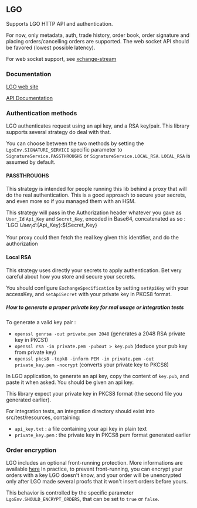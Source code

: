 ## LGO

Supports LGO HTTP API and authentication.

For now, only metadata, auth, trade history, order book, order signature and placing orders/cancelling orders are
supported.
The web socket API should be favored (lowest possible latency).

For web socket support, see [xchange-stream](https://github.com/lgo-public/xchange-stream)

### Documentation

[LGO web site](https://lgo.group)

[API Documentation](https://doc.exchange.lgo.markets)

### Authentication methods

LGO authenticates request using an api key, and a RSA key/pair.
This library supports several strategy do deal with that.

You can choose between the two methods by setting the `LgoEnv.SIGNATURE_SERVICE` specific parameter
to `SignatureService.PASSTHROUGHS` or `SignatureService.LOCAL_RSA`.
`LOCAL_RSA` is assumed by default.

#### PASSTHROUGHS

This strategy is intended for people running this lib behind a proxy that will do the real authentication.
This is a good approach to secure your secrets, and even more so if you managed them with an HSM.

This strategy will pass in the Authorization header whatever you gave as `User_Id` `Api_Key`
and `Secret_Key`, encoded in Base64, concatenated as so : `LGO ${User_Id}:${Api_Key}:${Secret_Key}

Your proxy could then fetch the real key given this identifier, and do the authorization

#### Local RSA

This strategy uses directly your secrets to apply authentication. Bet very careful about how you store and secure your
secrets.

You should configure `ExchangeSpecification` by setting `setApiKey` with your accessKey, and `setApiSecret` with your
private key in PKCS8 format.

##### How to generate a proper private key for real usage or integration tests

To generate a valid key pair :

* `openssl genrsa -out private.pem 2048`  (generates a 2048 RSA private key in PKCS1)
* `openssl rsa -in private.pem -pubout > key.pub` (deduce your pub key from private key)
* `openssl pkcs8 -topk8 -inform PEM -in private.pem -out private_key.pem -nocrypt` (converts your private key to PKCS8)

In LGO application, to generate an api key, copy the content of `key.pub`, and paste it when asked.
You should be given an api key.

This library expect your private key in PKCS8 format (the second file you generated earlier).

For integration tests, an integration directory should exist into src/test/resources, containing:

* `api_key.txt` : a file containing your api key in plain text
* `private_key.pem` : the private key in PKCS8 pem format generated earlier

### Order encryption

LGO includes an optional front-running protection. More informations are available [here](https://lgono.de/)
In practice, to prevent front-running, you can encrypt your orders with a key LGO doesn't know, and your order will be
unencrypted only after LGO made several proofs that it won't
insert orders before yours.

This behavior is controlled by the specific parameter `LgoEnv.SHOULD_ENCRYPT_ORDERS`, that can be set to `true`
or `false`.  